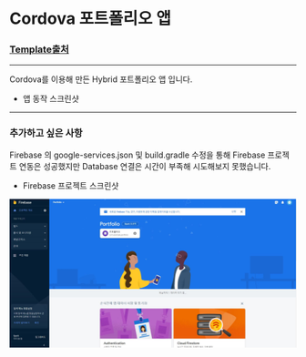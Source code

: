 # Cordova 포트폴리오 앱    

### [Template출처](https://html5up.net/)    

---    

Cordova를 이용해 만든 Hybrid 포트폴리오 앱 입니다.    

* 앱 동작 스크린샷    

---    

### 추가하고 싶은 사항

Firebase 의 google-services.json 및 build.gradle 수정을 통해 Firebase 프로젝트 연동은 성공했지만 Database 연결은 시간이 부족해 시도해보지 못했습니다.    

* Firebase 프로젝트 스크린샷    

![Alt text](./IMG/FirebaseIMG.jpg)
